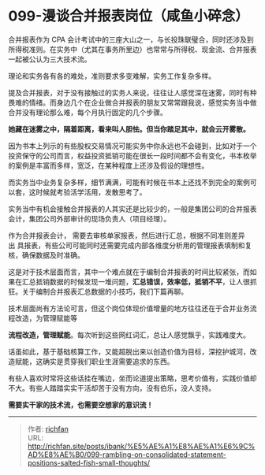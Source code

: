 # 099-漫谈合并报表岗位（咸鱼小碎念）

合并报表作为 CPA 会计考试中的三座大山之一，与长投珠联璧合，同时还涉及到所得税准则。在实务中（尤其在事务所里边）也常常与所得税、现金流、合并报表一起被公认为三大技术流。

理论和实务各有各的难处，准则要求多变难解，实务工作复杂多样。

提及合并报表，对于没有接触过的实务人来说，往往让人感觉深在迷雾，同时有种畏难的情绪。而身边几个在企业做合并报表的朋友又常常跟我说，感觉实务当中做合并没有理论那么难，每个月执行固定的几个步骤。

**她藏在迷雾之中，隔着距离，看来叫人胆怯。但当你踏足其中，就会云开雾散。**

因为书本上列示的有些股权交易情况可能实务中你永远也不会碰到，比如对于一个投资保守的公司而言，权益投资抵销可能在很长一段时间都不会有变化，书本枚举的案例是丰富而多样，宽泛，在某种程度上还涉及假设的理想性。

而实务当中业务复杂多样，细节满满，可能有时候在书本上还找不到完全的案例可以套，这时候就考验活学活用，发散思考了。

实务当中有机会接触合并报表的人其实还是比较少的，一般是集团公司的合并报表会计，集团公司外部审计的现场负责人（项目经理）。

  

作为合并报表会计， 需要去审核单家报表，然后进行汇总，根据不同准则差异出 具报表，有些公司可能同时还需要完成内部各维度分析用的管理报表填制和复核，确保数据及时准确。

这是对于技术层面而言，其中一个难点就在于编制合并报表的时间比较紧张，而如果在汇总抵销数据的时候发现一堆问题，**汇总错误，效率低，抵销不平**，让人很抓狂。关于编制合并报表汇总数据的小技巧，我们下篇再聊。

技术层面尚有方法论可言，但这个岗位体现价值增量的地方往往还在于合并业务流程改造，为管理赋能等

**流程改造，管理赋能**。每次听到这些网红词汇，总让人感觉飘乎，实践难度大。

话虽如此，基于基础核算工作，又能超脱出来以创造价值为目标，深挖护城河，改造赋能，这确实是贯穿我们职业生涯需要追求的东西。

有些人喜欢时常将这些话挂在嘴边，坐而论道提出策略，思考价值有，实践价值却不大。有些人踏踏实实干活却苦于没有方向，没有伯乐，没人支持。

**需要实干家的技术流，也需要空想家的意识流！**

---

> 作者: [richfan](https://richfan.site/)  
> URL: http://richfan.site/posts/ibank/%E5%AE%A1%E8%AE%A1%E6%9C%AD%E8%AE%B0/099-rambling-on-consolidated-statement-positions-salted-fish-small-thoughts/  

